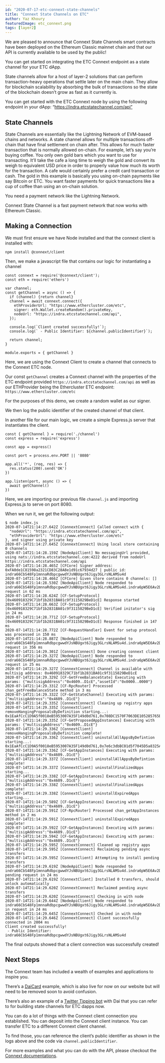```yaml
---
id: "2020-07-17-etc-connext-state-channels"
title: "Connext State Channels on ETC"
author: Yaz Khoury 
featuredImage: etc_connext.png
tags: [layer2]
---
```


We are pleased to announce that Connext State Channels smart contracts have been deployed on the Ethereum Classic mainnet chain and that our API is currently available to be used by the public!

You can get started on integrating the ETC Connext endpoint as a state channel for your ETC dApp.

State channels allow for a host of layer-2 solutions that can perform transaction-heavy operations that settle later on the main chain. They allow for blockchain scalability by absorbing the bulk of transactions so the state of the blockchain doesn’t grow as fast as it currently is.

You can get started with the ETC Connext node by using the following endpoint in your dApp: “https://indra.etcstatechannel.com/api”

## State Channels
State Channels are essentially like the Lightning Network of EVM-based chains and networks. A state channel allows for multiple transactions off-chain that have final settlement on chain after. This allows for much faster transaction that is normally allowed on-chain. For example, let’s say you’re buying coffee. You only own gold bars which you want to use for transacting. It’ll take the cafe a long time to weigh the gold and convert its weigh to equivalent USD price in order to properly value how much its worth for the transaction. A cafe would certainly prefer a credit card transaction or cash. The gold in this example is basically you using on-chain payments like say Bitcoin or ETC. You want faster payments for quick transactions like a cup of coffee than using an on-chain solution.

You need a payment network like the Lightning Network.

Connext State Channel is a fast payment network that now works with Ethereum Classic.

## Making a Connection
We must first ensure we have Node installed and that the connext client is installed with:
```
npm install @connext/client
```

Then, we make a javascript file that contains our logic for instantiating a channel
```
const connext = require('@connext/client');
const eth = require('ethers')

var channel;
const getChannel = async () => {
  if (channel) {return channel}
  channel = await connext.connect({
    ethProviderUrl: "https://www.ethercluster.com/etc",
    signer: eth.Wallet.createRandom().privateKey,
    nodeUrl: "https://indra.etcstatechannel.com/api",
  });

  console.log(`Client created successfully!`);
  console.log(` - Public Identifier: ${channel.publicIdentifier}`);

  return channel;
}

module.exports = { getChannel }
```

Here, we are using the Connext Client to create a channel that connects to the Connext ETC node.

Our const `getChannel` creates a Connext channel with the properties of the ETC endpoint provided `https://indra.etcstatechannel.com/api` as well as our ETHProvider being the Ethercluster ETC endpoint: `https://www.ethercluster.com/etc`

For the purposes of this demo, we create a random wallet as our signer.

We then log the public identifier of the created channel of that client.

In another file for our main logic, we create a simple Express.js server that instantiates the client.

```
const { getChannel } = require('./channel')
const express = require('express')

const app = express()

const port = process.env.PORT || '8080'

app.all('*', (req, res) => {
  res.status(200).send('OK')
})

app.listen(port, async () => {
  await getChannel()
})
```

Here, we are importing our previous file `channel.js` and importing Express.js to serve on port 8080.

When we run it, we get the following output:
```
$ node index.js
2020-07-14T21:14:27.642Z [ConnextConnect] Called connect with {
  "nodeUrl": "https://indra.etcstatechannel.com/api",
  "ethProviderUrl": "https://www.ethercluster.com/etc"
}, and signer using private key
2020-07-14T21:14:27.645Z [ConnextConnect] Using local store containing 0 channels
2020-07-14T21:14:28.159Z [NodeApiClient] No messagingUrl provided, using nats://indra.etcstatechannel.com:4222 derived from nodeUrl https://indra.etcstatechannel.com/api
2020-07-14T21:14:28.465Z [CFCore] Signer address: 0xFA0de1C81598a2321CD83C28A8e1d91c67934d27 | public id: indra66CbS48Fp1mnnaRdbpcgwwdYJsNBUgxt6Jigy3GLrsNLAMSu4d
2020-07-14T21:14:28.466Z [CFCore] Given store contains 0 channels: []
2020-07-14T21:14:28.530Z [NodeApiClient] Node responded to indra66CbS48Fp1mnnaRdbpcgwwdYJsNBUgxt6Jigy3GLrsNLAMSu4d.indra6pW5E6Av2DZaWBBHjYUM3oFTFF3kSRMpYWeeUxeSUJr2BLc8UB.channel.get request in 62 ms
2020-07-14T21:14:28.624Z [CF-SetupProtocol] [0x460918329C71bf1b2831BA01c9f3115829BeD1cE] Response started
2020-07-14T21:14:28.663Z [CF-SetupProtocol] [0x460918329C71bf1b2831BA01c9f3115829BeD1cE] Verified initator's sig in 24 ms
2020-07-14T21:14:28.771Z [CF-SetupProtocol] [0x460918329C71bf1b2831BA01c9f3115829BeD1cE] Response finished in 147 ms
2020-07-14T21:14:28.772Z [CF-RequestHandler] Event for setup protocol was processed in 150 ms
2020-07-14T21:14:28.887Z [NodeApiClient] Node responded to indra66CbS48Fp1mnnaRdbpcgwwdYJsNBUgxt6Jigy3GLrsNLAMSu4d.indra6pW5E6Av2DZaWBBHjYUM3oFTFF3kSRMpYWeeUxeSUJr2BLc8UB.channel.create request in 356 ms
2020-07-14T21:14:29.301Z [ConnextConnect] Done creating connext client
2020-07-14T21:14:29.327Z [NodeApiClient] Node responded to indra66CbS48Fp1mnnaRdbpcgwwdYJsNBUgxt6Jigy3GLrsNLAMSu4d.indra6pW5E6Av2DZaWBBHjYUM3oFTFF3kSRMpYWeeUxeSUJr2BLc8UB.channel.get request in 25 ms
2020-07-14T21:14:29.327Z [ConnextConnect] Channel is available with multisig address: 0x460918329C71bf1b2831BA01c9f3115829BeD1cE
2020-07-14T21:14:29.329Z [CF-GetFreeBalanceState] Executing with params: {"multisigAddress":"0x4609..D1cE","assetId":"0x0000..0000"}
2020-07-14T21:14:29.331Z [CF-RpcRouter] Processed chan_getFreeBalanceState method in 3 ms
2020-07-14T21:14:29.332Z [CF-GetStateChannel] Executing with params: {"multisigAddress":"0x4609..D1cE"}
2020-07-14T21:14:29.335Z [ConnextConnect] Cleaning up registry apps
2020-07-14T21:14:29.335Z [ConnextClient] removeHangingProposalsByDefinition starting...: 0x1EaAfCcC1D9A5f0018eB5953007A35F149d0d761,0x708DC1570F7063DE105285765B811ab501542e75,0x7e6c3dbBC01d5f7045D5a8325Abfd985616E696c,
2020-07-14T21:14:29.335Z [CF-GetProposedAppInstances] Executing with params: {"multisigAddress":"0x4609..D1cE"}
2020-07-14T21:14:29.336Z [ConnextClient] removeHangingProposalsByDefinition complete!
2020-07-14T21:14:29.336Z [ConnextClient] uninstallAllAppsByDefintion starting...: 0x1EaAfCcC1D9A5f0018eB5953007A35F149d0d761,0x7e6c3dbBC01d5f7045D5a8325Abfd985616E696c
2020-07-14T21:14:29.336Z [CF-GetAppInstances] Executing with params: {"multisigAddress":"0x4609..D1cE"}
2020-07-14T21:14:29.337Z [ConnextClient] uninstallAllAppsByDefintion complete!
2020-07-14T21:14:29.337Z [ConnextClient] uninstallFinalizedApps starting...
2020-07-14T21:14:29.338Z [CF-GetAppInstances] Executing with params: {"multisigAddress":"0x4609..D1cE"}
2020-07-14T21:14:29.338Z [ConnextClient] uninstallFinalizedApps complete!
2020-07-14T21:14:29.338Z [ConnextClient] uninstallExpiredApps starting...
2020-07-14T21:14:29.589Z [CF-GetAppInstances] Executing with params: {"multisigAddress":"0x4609..D1cE"}
2020-07-14T21:14:29.591Z [CF-RpcRouter] Processed chan_getAppInstances method in 2 ms
2020-07-14T21:14:29.591Z [ConnextClient] uninstallExpiredApps complete!
2020-07-14T21:14:29.592Z [CF-GetAppInstances] Executing with params: {"multisigAddress":"0x4609..D1cE"}
2020-07-14T21:14:29.594Z [CF-GetAppInstances] Executing with params: {"multisigAddress":"0x4609..D1cE"}
2020-07-14T21:14:29.595Z [ConnextConnect] Cleaned up registry apps
2020-07-14T21:14:29.595Z [ConnextConnect] Reclaiming pending async transfers
2020-07-14T21:14:29.595Z [ConnextClient] Attempting to install pending transfers
2020-07-14T21:14:29.619Z [NodeApiClient] Node responded to indra66CbS48Fp1mnnaRdbpcgwwdYJsNBUgxt6Jigy3GLrsNLAMSu4d.indra6pW5E6Av2DZaWBBHjYUM3oFTFF3kSRMpYWeeUxeSUJr2BLc8UB.transfer.install-pending request in 24 ms
2020-07-14T21:14:29.619Z [ConnextClient] Installed 0 transfers, should unlock automatically
2020-07-14T21:14:29.620Z [ConnextConnect] Reclaimed pending async transfers
2020-07-14T21:14:29.620Z [ConnextConnect] Checking in with node
2020-07-14T21:14:29.644Z [NodeApiClient] Node responded to indra66CbS48Fp1mnnaRdbpcgwwdYJsNBUgxt6Jigy3GLrsNLAMSu4d.indra6pW5E6Av2DZaWBBHjYUM3oFTFF3kSRMpYWeeUxeSUJr2BLc8UB.client.check-in request in 24 ms
2020-07-14T21:14:29.645Z [ConnextConnect] Checked in with node
2020-07-14T21:14:29.646Z [ConnextConnect] Client successfully connected in 2004 ms
Client created successfully!
 - Public Identifier: indra66CbS48Fp1mnnaRdbpcgwwdYJsNBUgxt6Jigy3GLrsNLAMSu4d
```

The final outputs showed that a client connection was successfully created! 

## Next Steps
The Connext team has included a wealth of examples and applications to inspire you.

There’s a [DaiCard](https://github.com/connext/indra/tree/staging/modules/daicard) example, which is also live for now on our website but will need to be removed soon to avoid confusion.

There’s also an example of a [Twitter Tipping bot](https://gitlab.com/bohendo/tipdai/-/tree/master/src) with Dai that you can refer to for building state channels for ETC dapps now.

You can do a lot of things with the Connext client connection you established. You can deposit into the Connext client instance. You can transfer ETC to a different Connext client channel. 

To find those, you can reference the client’s public identifier as shown in the logs above and the code via `channel.publicIdentifier`.

For more examples and what you can do with the API, please checkout the [Connext documentations](https://docs.connext.network/en/latest/).
